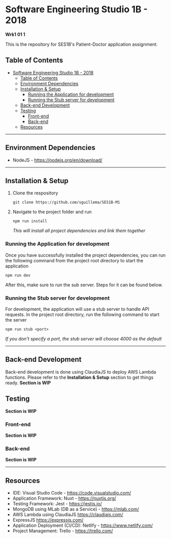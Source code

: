 # Software Engineering Studio 1B - 2018
**Wrk1 01 1**

This is the repository for SES1B's Patient-Doctor application assignment.

## Table of Contents
- [Software Engineering Studio 1B - 2018](#software-engineering-studio-1b---2018)
    - [Table of Contents](#table-of-contents)
    - [Environment Dependencies](#environment-dependencies)
    - [Installation & Setup](#installation--setup)
        - [Running the Application for development](#running-the-application-for-development)
        - [Running the Stub server for development](#running-the-stub-server-for-development)
    - [Back-end Development](#back-end-development)
    - [Testing](#testing)
        - [Front-end](#front-end)
        - [Back-end](#back-end)
    - [Resources](#resources)
___

## Environment Dependencies
* NodeJS - <https://nodejs.org/en/download/>

___
## Installation & Setup
1. Clone the respository
   ```
   git clone https://github.com/sguillema/SES1B-M1
   ```

2. Navigate to the project folder and run
   ```
   npm run install
   ```
   *This will install all project dependencies and link them together*

### Running the Application for development
Once you have successfully installed the project dependencies, you can run the following command from the project root directory to start the application
```
npm run dev
```
After this, make sure to run the sub server. Steps for it can be found below.

### Running the Stub server for development
For development, the application will use a stub server to handle API requests. In the project root directory, run the following command to start the server
```
npm run stub <port>
```
*If you don't specify a port, the stub server will choose 4000 as the default*
___
## Back-end Development
Back-end development is done using ClaudiaJS to deploy AWS Lambda functions. Please refer to the **Installation & Setup** section to get things ready. **Section is WIP**
## Testing
**Section is WIP**
### Front-end
**Section is WIP**
### Back-end
**Section is WIP**
___
## Resources
* IDE: Visual Studio Code - <https://code.visualstudio.com/>
* Application Framework: Nuxt - <https://nuxtjs.org/>
* Testing Framework: Jest - <https://jestjs.io/>
* MongoDB using MLab (DB as a Service) - <https://mlab.com/>
* AWS Lambda using ClaudiaJS <https://claudiajs.com/>
* ExpressJS <https://expressjs.com/>
* Application Deployment (CI/CD): Netlify - <https://www.netlify.com/> 
* Project Management: Trello - <https://trello.com/>